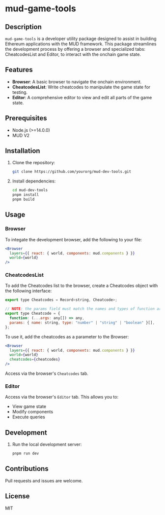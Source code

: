 # mud-game-tools

## Description

`mud-game-tools` is a developer utility package designed to assist in building Ethereum applications with the MUD framework. This package streamlines the development process by offering a browser and specialized tabs: CheatcodesList and Editor, to interact with the onchain game state.

## Features

- **Browser**: A basic browser to navigate the onchain environment.
- **CheatcodesList**: Write cheatcodes to manipulate the game state for testing.
- **Editor**: A comprehensive editor to view and edit all parts of the game state.

## Prerequisites

- Node.js (>=14.0.0)
- MUD V2

## Installation

1. Clone the repository:

   ```bash
   git clone https://github.com/yourorg/mud-dev-tools.git
   ```

2. Install dependencies:
   ```bash
   cd mud-dev-tools
   pnpm install
   pnpm build
   ```

## Usage

### Browser

To integate the development browser, add the following to your file:

```jsx
<Browser
  layers={{ react: { world, components: mud.components } }}
  world={world}
/>
```

### CheatcodesList

To add the Cheatcodes list to the browser, create a Cheatcodes object with the following interface:

```jsx
export type Cheatcodes = Record<string, Cheatcode>;

// NOTE: the params field must match the names and types of function arguments
export type Cheatcode = {
  function: (...args: any[]) => any,
  params: { name: string, type: "number" | "string" | "boolean" }[],
};
```

To use it, add the cheatcodes as a parameter to the Browser:

```jsx
<Browser
  layers={{ react: { world, components: mud.components } }}
  world={world}
  cheatcodes={cheatcodes}
/>
```

Access via the browser's `Cheatcodes` tab.

### Editor

Access via the browser's `Editor` tab. This allows you to:

- View game state
- Modify components
- Execute queries

## Development

1. Run the local development server:
   ```bash
   pnpm run dev
   ```

## Contributions

Pull requests and issues are welcome.

## License

MIT
